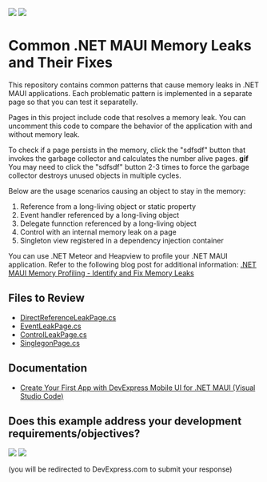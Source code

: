 <!-- default badges list -->
[![](https://img.shields.io/badge/📖_How_to_use_DevExpress_Examples-e9f6fc?style=flat-square)](https://docs.devexpress.com/GeneralInformation/403183)
[![](https://img.shields.io/badge/💬_Leave_Feedback-feecdd?style=flat-square)](#does-this-example-address-your-development-requirementsobjectives)
<!-- default badges end -->
# Common .NET MAUI Memory Leaks and Their Fixes

This repository contains common patterns that cause memory leaks in .NET MAUI applications. Each problematic pattern is implemented in a separate page so that you can test it separatelly. 

Pages in this project include code that resolves a memory leak. You can uncomment this code to compare the behavior of the application with and without memory leak.

To check if a page persists in the memory, click the "sdfsdf" button that invokes the garbage collector and calculates the number alive pages.
**gif**
You may need to click the "sdfsdf" button 2-3 times to force the garbage collector destroys unused objects in multiple cycles. 

Below are the usage scenarios causing an object to stay in the memory:

1. Reference from a long-living object or static property
2. Event handler referenced by a long-living object
3. Delegate funnction  referenced by a long-living object
4. Control with an internal memory leak on a page
5. Singleton view registered in a dependency injection container

You can use .NET Meteor and Heapview to profile your .NET MAUI application. Refer to the following blog post for additional information: [.NET MAUI Memory Profiling - Identify and Fix Memory Leaks](https://community.devexpress.com/blogs/mobile/archive/2024/08/21/net-maui-memory-profiling-identify-and-fix-memory-leaks.aspx)

## Files to Review

- [DirectReferenceLeakPage.cs](./CS/TypicalMemoryLeaks/Pages/DirectReferenceLeakPage.xaml.cs)
- [EventLeakPage.cs](./CS/TypicalMemoryLeaks/Pages/EventLeakPage.xaml.cs)
- [ControlLeakPage.cs](./CS/TypicalMemoryLeaks/Pages/ControlLeakPage.xaml.cs)
- [SinglegonPage.cs](./CS/TypicalMemoryLeaks/Pages/SinglegonPage.xaml.cs)


## Documentation

- [Create Your First App with DevExpress Mobile UI for .NET MAUI (Visual Studio Code)](https://docs.devexpress.com/MAUI/404815/get-started/build-your-first-app-vscode)

<!-- feedback -->
## Does this example address your development requirements/objectives?

[<img src="https://www.devexpress.com/support/examples/i/yes-button.svg"/>](https://www.devexpress.com/support/examples/survey.xml?utm_source=github&utm_campaign=common-maui-memory-leaks&~~~was_helpful=yes) [<img src="https://www.devexpress.com/support/examples/i/no-button.svg"/>](https://www.devexpress.com/support/examples/survey.xml?utm_source=github&utm_campaign=common-maui-memory-leaks&~~~was_helpful=no)

(you will be redirected to DevExpress.com to submit your response)
<!-- feedback end -->
